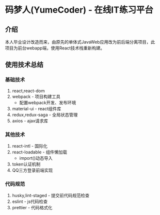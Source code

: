 # 码梦人(YumeCoder) - 在线IT练习平台

## 介绍
本人毕业设计改造而来，由原先的单体式JavaWeb应用改为前后端分离项目，此项目为前台webapp端，使用React技术栈重新构建。


## 使用技术总结

### 基础技术
1. react,react-dom
2. webpack - 项目构建工具
   - 配置webpack开发、发布环境
3. material-ui - react组件库
4. redux,redux-saga - 全局状态管理
5. axios - ajax请求库

### 其他技术
1. react-intl - 国际化
2. react-loadable - 组件懒加载
   - import()动态导入
3. token认证机制
4. QQ三方登录前端实现

### 代码规范
1. husky,lint-staged - 提交前代码规范检查
2. eslint - js代码检查
3. prettier - 代码格式化